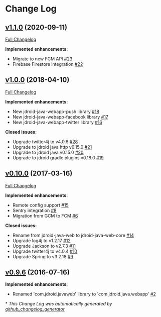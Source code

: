 # Change Log

## [v1.1.0](https://github.com/maxirosson/jdroid-java-webapp/tree/v1.1.0) (2020-09-11)
[Full Changelog](https://github.com/maxirosson/jdroid-java-webapp/compare/v1.0.0...v1.1.0)

**Implemented enhancements:**

- Migrate to new FCM API [\#23](https://github.com/maxirosson/jdroid-java-webapp/issues/23)
- Firebase Firestore integration [\#22](https://github.com/maxirosson/jdroid-java-webapp/issues/22)

## [v1.0.0](https://github.com/maxirosson/jdroid-java-webapp/tree/v1.0.0) (2018-04-10)
[Full Changelog](https://github.com/maxirosson/jdroid-java-webapp/compare/v0.10.0...v1.0.0)

**Implemented enhancements:**

- New jdroid-java-webapp-push library [\#18](https://github.com/maxirosson/jdroid-java-webapp/issues/18)
- New jdroid-java-webapp-facebook library [\#17](https://github.com/maxirosson/jdroid-java-webapp/issues/17)
- New jdroid-java-webapp-twitter library [\#16](https://github.com/maxirosson/jdroid-java-webapp/issues/16)

**Closed issues:**

- Upgrade twitter4j to v4.0.6 [\#28](https://github.com/maxirosson/jdroid-java-webapp/issues/28)
- Upgrade to jdroid java http v0.15.0 [\#21](https://github.com/maxirosson/jdroid-java-webapp/issues/21)
- Upgrade to jdroid java v0.15.0 [\#20](https://github.com/maxirosson/jdroid-java-webapp/issues/20)
- Upgrade to jdroid gradle plugins v0.18.0 [\#19](https://github.com/maxirosson/jdroid-java-webapp/issues/19)

## [v0.10.0](https://github.com/maxirosson/jdroid-java-webapp/tree/v0.10.0) (2017-03-16)
[Full Changelog](https://github.com/maxirosson/jdroid-java-webapp/compare/v0.9.6...v0.10.0)

**Implemented enhancements:**

- Remote config support [\#15](https://github.com/maxirosson/jdroid-java-webapp/issues/15)
- Sentry integration [\#8](https://github.com/maxirosson/jdroid-java-webapp/issues/8)
- Migration from GCM to FCM [\#6](https://github.com/maxirosson/jdroid-java-webapp/issues/6)

**Closed issues:**

- Rename from jdroid-java-web to jdroid-java-web-core [\#14](https://github.com/maxirosson/jdroid-java-webapp/issues/14)
- Upgrade log4j to v1.2.17 [\#12](https://github.com/maxirosson/jdroid-java-webapp/issues/12)
- Upgrade Jackson to v2.7.3 [\#11](https://github.com/maxirosson/jdroid-java-webapp/issues/11)
- Upgrade 	twitter4j to v4.0.4 [\#10](https://github.com/maxirosson/jdroid-java-webapp/issues/10)
- Upgrade Spring to v3.2.18 [\#9](https://github.com/maxirosson/jdroid-java-webapp/issues/9)

## [v0.9.6](https://github.com/maxirosson/jdroid-java-webapp/tree/v0.9.6) (2016-07-16)
**Implemented enhancements:**

- Renamed 'com.jdroid.javaweb' library to 'com.jdroid.java.webapp' [\#2](https://github.com/maxirosson/jdroid-java-webapp/issues/2)



\* *This Change Log was automatically generated by [github_changelog_generator](https://github.com/skywinder/Github-Changelog-Generator)*
